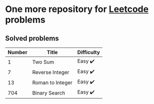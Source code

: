 # One more repository for [Leetcode](https://leetcode.com/) problems

## Solved problems

Number | Title | Difficulty
------|---------|------
1 | Two Sum | Easy :heavy_check_mark:
7 | Reverse Integer | Easy :heavy_check_mark:
13 | Roman to Integer | Easy :heavy_check_mark:
704 | Binary Search | Easy :heavy_check_mark: